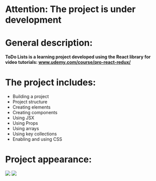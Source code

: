# Attention: The project is under development

# General description:

**ToDo Lists is a learning project developed using the React library for video tutorials: www.udemy.com/course/pro-react-redux/**

# The project includes:
- Building a project
- Project structure
- Creating elements
- Creating components
- Using JSX
- Using Props
- Using arrays
- Using key collections
- Enabling and using CSS

# Project appearance:
<img src="https://i.imgur.com/slzccqT.jpg"/>
<img src="https://i.imgur.com/oF9SkqW.jpg"/>

